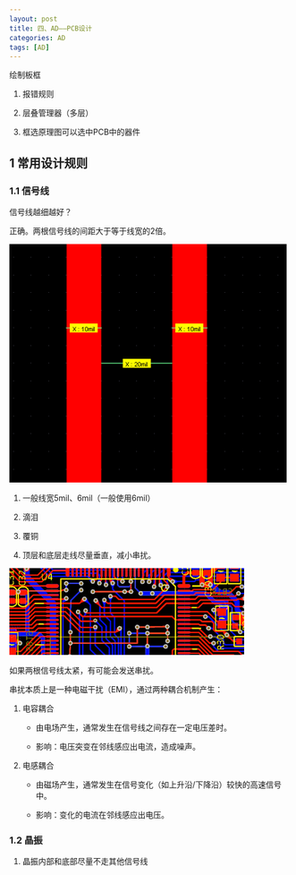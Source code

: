 ```yaml
---
layout: post
title: 四、AD——PCB设计
categories: AD
tags: [AD]
---
```





绘制板框






1. 报错规则

2. 层叠管理器（多层）

3. 框选原理图可以选中PCB中的器件

## 1 常用设计规则

### 1.1 信号线

信号线越细越好？

正确。两根信号线的间距大于等于线宽的2倍。

![alt text](image.png)

1. 一般线宽5mil、6mil（一般使用6mil）

2. 滴泪

3. 覆铜

4. 顶层和底层走线尽量垂直，减小串扰。

![alt text](image-1.png)

如果两根信号线太紧，有可能会发送串扰。

串扰本质上是一种电磁干扰（EMI），通过两种耦合机制产生：

1. 电容耦合
   
   - 由电场产生，通常发生在信号线之间存在一定电压差时。
   
   - 影响：电压突变在邻线感应出电流，造成噪声。
  
2. 电感耦合
   
   - 由磁场产生，通常发生在信号变化（如上升沿/下降沿）较快的高速信号中。
   
   - 影响：变化的电流在邻线感应出电压。


### 1.2 晶振

1. 晶振内部和底部尽量不走其他信号线